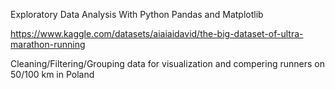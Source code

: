 Exploratory Data Analysis With Python Pandas and Matplotlib


https://www.kaggle.com/datasets/aiaiaidavid/the-big-dataset-of-ultra-marathon-running


Cleaning/Filtering/Grouping data for visualization and compering runners on 50/100 km in Poland
